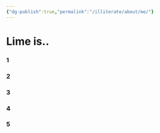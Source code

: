 ```yaml
---
{"dg-publish":true,"permalink":"/illiterate/about/me/"}
---
```


# Lime is..

### 1
### 2
### 3
### 4
### 5

